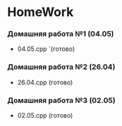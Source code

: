 # HomeWork
### Домашняя работа №1 (04.05)
- 04.05.cpp `(готово)

### Домашняя работа №2 (26.04)
- 26.04.cpp (готово)

### Домашняя работа №3 (02.05)
- 02.05.cpp (готово)
